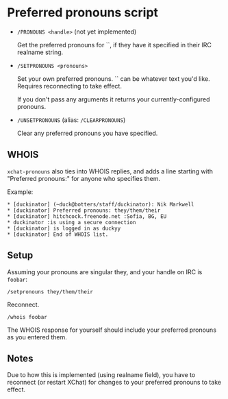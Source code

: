 # Preferred pronouns script

* `/PRONOUNS <handle>` (not yet implemented)
    <p>Get the preferred pronouns for `<handle>`, if they have it specified in their IRC realname string.</p>
* `/SETPRONOUNS <pronouns>`
    <p>Set your own preferred pronouns. `<pronouns>` can be whatever text you'd like. Requires reconnecting to take effect.</p>
    <p>If you don't pass any arguments it returns your currently-configured pronouns.</p>
* `/UNSETPRONOUNS` (alias: `/CLEARPRONOUNS`)
    <p>Clear any preferred pronouns you have specified.</p>

## WHOIS

`xchat-pronouns` also ties into WHOIS replies, and adds a line starting with "Preferred pronouns:" for anyone who specifies them.

Example:

```
* [duckinator] (~duck@botters/staff/duckinator): Nik Markwell
* [duckinator] Preferred pronouns: they/them/their
* [duckinator] hitchcock.freenode.net :Sofia, BG, EU
* duckinator :is using a secure connection
* [duckinator] is logged in as duckyy
* [duckinator] End of WHOIS list.
```

## Setup

Assuming your pronouns are singular they, and your handle on IRC is `foobar`:

    /setpronouns they/them/their

Reconnect.

    /whois foobar

The WHOIS response for yourself should include your preferred pronouns as you entered them.

## Notes

Due to how this is implemented (using realname field), you have to reconnect (or restart XChat) for changes to your preferred pronouns to take effect.
